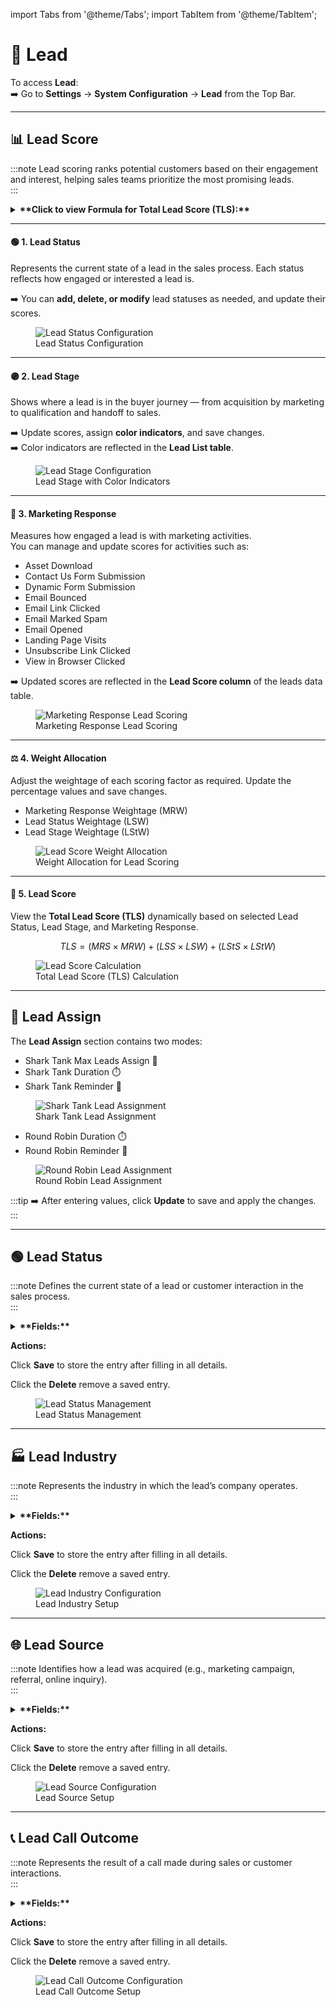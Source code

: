import Tabs from '@theme/Tabs';
import TabItem from '@theme/TabItem';

# 🧲 **Lead**

To access **Lead**:  
➡️ Go to **Settings** → **System Configuration** → **Lead** from the Top Bar.

---

## 📊 Lead Score

:::note
Lead scoring ranks potential customers based on their engagement and interest, helping sales teams prioritize the most promising leads.  
:::

<details>
<summary><strong>**Click to view Formula for Total Lead Score (TLS):**</strong></summary>
<p>
TLS = (MRS × MRW) + (LSS × LSW) + (LStS × LStW)

Where:

- **MRS** – Marketing Response Score
- **MRW** – Marketing Response Weightage
- **LSS** – Lead Status Score
- **LSW** – Lead Status Weightage
- **LStS** – Lead Stage Score
- **LStW** – Lead Stage Weightage
</p>
</details>

---

#### 🟢 **1. Lead Status**

Represents the current state of a lead in the sales process. Each status reflects how engaged or interested a lead is.

➡️ You can **add, delete, or modify** lead statuses as needed, and update their scores.

<figure>
  <img src="/media/image15.png" alt="Lead Status Configuration" />
  <figcaption>Lead Status Configuration</figcaption>
</figure>

---

#### 🟣 **2. Lead Stage**

Shows where a lead is in the buyer journey — from acquisition by marketing to qualification and handoff to sales.

➡️ Update scores, assign **color indicators**, and save changes.  
➡️ Color indicators are reflected in the **Lead List table**.

<figure>
  <img src="/media/image2b.png" alt="Lead Stage Configuration" />
  <figcaption>Lead Stage with Color Indicators</figcaption>
</figure>

---

#### 📧 **3. Marketing Response**

Measures how engaged a lead is with marketing activities.  
You can manage and update scores for activities such as:

- Asset Download
- Contact Us Form Submission
- Dynamic Form Submission
- Email Bounced
- Email Link Clicked
- Email Marked Spam
- Email Opened
- Landing Page Visits
- Unsubscribe Link Clicked
- View in Browser Clicked

➡️ Updated scores are reflected in the **Lead Score column** of the leads data table.

<figure>
  <img src="/media/image17.png" alt="Marketing Response Lead Scoring" />
  <figcaption>Marketing Response Lead Scoring</figcaption>
</figure>

---

#### ⚖️ 4. Weight Allocation

Adjust the weightage of each scoring factor as required. Update the percentage values and save changes.

- Marketing Response Weightage (MRW)
- Lead Status Weightage (LSW)
- Lead Stage Weightage (LStW)

<figure>
  <img src="/media/image18.png" alt="Lead Score Weight Allocation" />
  <figcaption>Weight Allocation for Lead Scoring</figcaption>
</figure>

---

#### 🧮 5. Lead Score

View the **Total Lead Score (TLS)** dynamically based on selected Lead Status, Lead Stage, and Marketing Response.

$$
TLS = (MRS \times MRW) + (LSS \times LSW) + (LStS \times LStW)
$$

<figure>
  <img src="/media/image19.png" alt="Lead Score Calculation" />
  <figcaption>Total Lead Score (TLS) Calculation</figcaption>
</figure>

---

## 👥 Lead Assign

The **Lead Assign** section contains two modes:

<Tabs>
  <TabItem value="shark-tank" label="🦈 Shark Tank" default>
    <ul>
      <li>Shark Tank Max Leads Assign 📌</li>
      <li>Shark Tank Duration ⏱️</li>
      <li>Shark Tank Reminder 🔔</li>
    </ul>
    <figure>
      <img src="/media/image20.png" alt="Shark Tank Lead Assignment" />
      <figcaption>Shark Tank Lead Assignment</figcaption>
    </figure>
  </TabItem>

  <TabItem value="round-robin" label="🔄 Round Robin">
    <ul>
      <li>Round Robin Duration ⏱️</li>
      <li>Round Robin Reminder 🔔</li>
    </ul>
    <figure>
      <img src="/media/image21.png" alt="Round Robin Lead Assignment" />
      <figcaption>Round Robin Lead Assignment</figcaption>
    </figure>
  </TabItem>
</Tabs>

:::tip
➡️ After entering values, click **Update** to save and apply the changes.
:::

---

## 🟢 Lead Status

:::note
Defines the current state of a lead or customer interaction in the sales process.  
:::

<details>
<summary><strong>**Fields:**</strong></summary> 
<p>
- **Name** – Title of the lead status  
- **Score** – Numeric value indicating priority/quality  
- **Colour** – Visual indicator for quick identification  
- **Description** – Explanation of the status meaning  
- **Active/Archive (Toggle)** – Mark as active or archive  
</p>
</details>

**Actions:**

<Tabs>
  <TabItem value="save" label="💾 Save" default>
    <p>Click <strong>Save</strong> to store the entry after filling in all details.</p>
  </TabItem>

  <TabItem value="delete" label="🗑️ Delete">
    <p>Click the <strong>Delete</strong> remove a saved entry.</p>
  </TabItem>
</Tabs>

<figure>
  <img src="/media/image22.png" alt="Lead Status Management" />
  <figcaption>Lead Status Management</figcaption>
</figure>

---

## 🏭 Lead Industry

:::note
Represents the industry in which the lead’s company operates.  
:::

<details>
<summary><strong>**Fields:**</strong></summary> 
<p> 
- **Name** – Industry label  
</p>
</details>

**Actions:**

<Tabs>
  <TabItem value="save" label="💾 Save" default>
    <p>Click <strong>Save</strong> to store the entry after filling in all details.</p>
  </TabItem>

  <TabItem value="delete" label="🗑️ Delete">
    <p>Click the <strong>Delete</strong> remove a saved entry.</p>
  </TabItem>
</Tabs>

<figure>
  <img src="/media/image23.png" alt="Lead Industry Configuration" />
  <figcaption>Lead Industry Setup</figcaption>
</figure>

---

## 🌐 Lead Source

:::note
Identifies how a lead was acquired (e.g., marketing campaign, referral, online inquiry).  
:::

<details>
<summary><strong>**Fields:** </strong></summary> 
<p>
- **Name** – Source label  
</p>
</details>

**Actions:**

<Tabs>
  <TabItem value="save" label="💾 Save" default>
    <p>Click <strong>Save</strong> to store the entry after filling in all details.</p>
  </TabItem>

  <TabItem value="delete" label="🗑️ Delete">
    <p>Click the <strong>Delete</strong> remove a saved entry.</p>
  </TabItem>
</Tabs>

<figure>
  <img src="/media/image24.png" alt="Lead Source Configuration" />
  <figcaption>Lead Source Setup</figcaption>
</figure>

---

## 📞 Lead Call Outcome

:::note
Represents the result of a call made during sales or customer interactions.  
:::

<details>
<summary><strong>**Fields:**</strong></summary>  
<p>
- **Name** – Call outcome label  
- **Colour** – Visual indicator for quick identification  
- **Description** – Explanation of the outcome  
</p>
</details>

**Actions:**

<Tabs>
  <TabItem value="save" label="💾 Save" default>
    <p>Click <strong>Save</strong> to store the entry after filling in all details.</p>
  </TabItem>

  <TabItem value="delete" label="🗑️ Delete">
    <p>Click the <strong>Delete</strong> remove a saved entry.</p>
  </TabItem>
</Tabs>

<figure>
  <img src="/media/image2c.png" alt="Lead Call Outcome Configuration" />
  <figcaption>Lead Call Outcome Setup</figcaption>
</figure>
